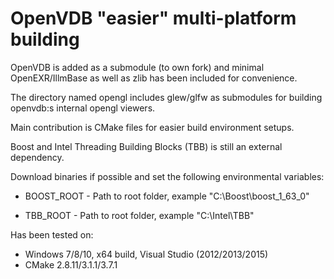 # OpenVDB "easier" multi-platform building

OpenVDB is added as a submodule (to own fork) and minimal OpenEXR/IllmBase as well as zlib has been included for convenience.

The directory named opengl includes glew/glfw as submodules for building openvdb:s internal opengl viewers.

Main contribution is CMake files for easier build environment setups.

Boost and Intel Threading Building Blocks (TBB) is still an external dependency.

Download binaries if possible and set the following environmental variables:

 - BOOST_ROOT   - Path to root folder, example "C:\Boost\boost_1_63_0"

 - TBB_ROOT       - Path to root folder, example "C:\Intel\TBB"

Has been tested on:

 -  Windows 7/8/10, x64 build, Visual Studio (2012/2013/2015)
 -  CMake 2.8.11/3.1.1/3.7.1


